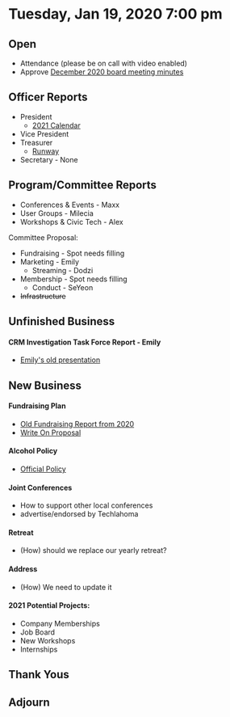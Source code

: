 
# Tuesday, Jan 19, 2020 7:00 pm

## Open

- Attendance (please be on call with video enabled)
- Approve [December 2020 board meeting minutes](https://github.com/techlahoma/board_meetings/blob/master/2020/12_december_minutes.md)

## Officer Reports

- President
  - [2021 Calendar](https://docs.google.com/document/d/1xLEzSrZdUKeqlk-wMavdVG8gS-GwANfvHU5g6umFBfM/edit?usp=sharing)
- Vice President
- Treasurer 
  - [Runway](https://docs.google.com/spreadsheets/d/1re21C41a4cPuzVJAsDvooOWNAMjTX10gg8Ue9K0-CGE/edit#gid=688400469)
- Secretary - None

## Program/Committee Reports

- Conferences & Events - Maxx
- User Groups - Milecia
- Workshops & Civic Tech - Alex

Committee Proposal:

- Fundraising - Spot needs filling
- Marketing - Emily
  - Streaming - Dodzi
- Membership - Spot needs filling
  - Conduct - SeYeon
- ~~Infrastructure~~

## Unfinished Business

#### CRM Investigation Task Force Report - Emily
 - [Emily's old presentation](https://docs.google.com/document/d/1E56Pi3kk3MBDlXA94zPxmkGTvOYV5UHIOU1PFGik13c/edit?usp=sharing)

## New Business

#### Fundraising Plan
 - [Old Fundraising Report from 2020](https://raw.githubusercontent.com/techlahoma/board_meetings/master/2020/assets/Techlahoma%20Fundraising%20Readiness%20Assessment%20Combined%20Report.pdf)
 - [Write On Proposal]()

#### Alcohol Policy
 - [Official Policy](https://www.techlahoma.org/alcohol-policy)

#### Joint Conferences
 - How to support other local conferences
 - advertise/endorsed by Techlahoma

#### Retreat
 - (How) should we replace our yearly retreat?
 
 #### Address
 - (How) We need to update it

#### 2021 Potential Projects:
 - Company Memberships
 - Job Board
 - New Workshops
 - Internships
 
## Thank Yous

## Adjourn
